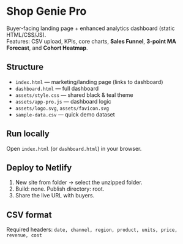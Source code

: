 # Shop Genie Pro

Buyer-facing landing page + enhanced analytics dashboard (static HTML/CSS/JS).  
Features: CSV upload, KPIs, core charts, **Sales Funnel**, **3‑point MA Forecast**, and **Cohort Heatmap**.

## Structure
- `index.html` — marketing/landing page (links to dashboard)
- `dashboard.html` — full dashboard
- `assets/style.css` — shared black & teal theme
- `assets/app-pro.js` — dashboard logic
- `assets/logo.svg`, `assets/favicon.svg`
- `sample-data.csv` — quick demo dataset

## Run locally
Open `index.html` (or `dashboard.html`) in your browser.

## Deploy to Netlify
1. New site from folder → select the unzipped folder.
2. Build: none. Publish directory: root.
3. Share the live URL with buyers.

## CSV format
Required headers:
`date, channel, region, product, units, price, revenue, cost`
